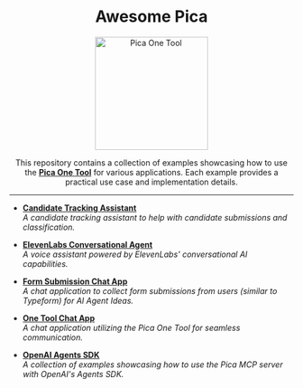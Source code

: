 <p align="center">
  <h1 align="center">Awesome Pica</h1>
  <p align="center">
    <img src="https://assets.picaos.com/github/pica-man.png" width="200" alt="Pica One Tool">
  </p>
  <p align="center">
    This repository contains a collection of examples showcasing how to use the <strong><a href="https://docs.picaos.com/core/one-tool">Pica One Tool</a></strong> for various applications. Each example provides a practical use case and implementation details.
  </p>
</p>

---

- **[Candidate Tracking Assistant](./candidate-tracking-assistant)**  
  *A candidate tracking assistant to help with candidate submissions and classification.*

- **[ElevenLabs Conversational Agent](./elevenlabs-conversational-ai-agent)**  
  *A voice assistant powered by ElevenLabs' conversational AI capabilities.*

- **[Form Submission Chat App](./form-submission-chat-app)**  
  *A chat application to collect form submissions from users (similar to Typeform) for AI Agent Ideas.*

- **[One Tool Chat App](./onetool-chat-app)**  
  *A chat application utilizing the Pica One Tool for seamless communication.*

- **[OpenAI Agents SDK](./openai-agents-sdk)**  
  *A collection of examples showcasing how to use the Pica MCP server with OpenAI's Agents SDK.*
